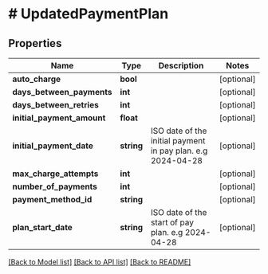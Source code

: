 # # UpdatedPaymentPlan

## Properties

Name | Type | Description | Notes
------------ | ------------- | ------------- | -------------
**auto_charge** | **bool** |  | [optional]
**days_between_payments** | **int** |  | [optional]
**days_between_retries** | **int** |  | [optional]
**initial_payment_amount** | **float** |  | [optional]
**initial_payment_date** | **string** | ISO date of the initial payment in pay plan. e.g 2024-04-28 | [optional]
**max_charge_attempts** | **int** |  | [optional]
**number_of_payments** | **int** |  | [optional]
**payment_method_id** | **string** |  | [optional]
**plan_start_date** | **string** | ISO date of the start of pay plan. e.g 2024-04-28 | [optional]

[[Back to Model list]](../../README.md#models) [[Back to API list]](../../README.md#endpoints) [[Back to README]](../../README.md)
